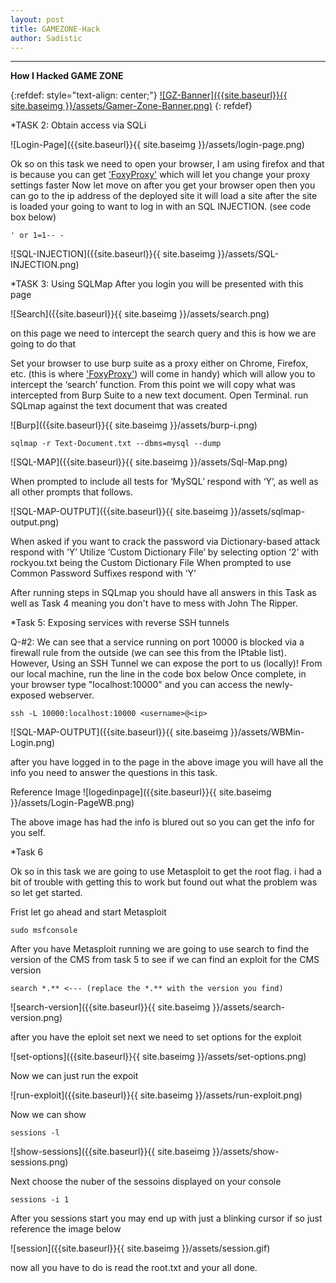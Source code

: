 ```yaml
---
layout: post
title: GAMEZONE-Hack
author: Sadistic
---
```


---

**How I Hacked GAME ZONE**


{:refdef: style="text-align: center;"}
[![GZ-Banner]({{site.baseurl}}{{ site.baseimg }}/assets/Gamer-Zone-Banner.png)](https://tryhackme.com/room/gamezone)
{: refdef}


*TASK 2: Obtain access via SQLi

![Login-Page]({{site.baseurl}}{{ site.baseimg }}/assets/login-page.png)

Ok so on this task we need to open your browser, I am using firefox and that is because you can get ['FoxyProxy'](https://addons.mozilla.org/en-US/firefox/addon/foxyproxy-standard/) which will let you change your proxy settings faster
Now let move on after you get your browser open then you can go to the ip address of the deployed site it will load a site after the site is loaded your going to want to log in with an SQL INJECTION. (see code box below)

~~~
' or 1=1-- -
~~~

![SQL-INJECTION]({{site.baseurl}}{{ site.baseimg }}/assets/SQL-INJECTION.png)

*TASK 3: Using SQLMap
After you login you will be presented with this page

![Search]({{site.baseurl}}{{ site.baseimg }}/assets/search.png)

on this page we need to intercept the search query and this is how we are going to do that

Set your browser to use burp suite as a proxy either on Chrome, Firefox, etc. (this is where ['FoxyProxy'](https://addons.mozilla.org/en-US/firefox/addon/foxyproxy-standard/)) will come in handy) which will allow you to intercept the ‘search’ function. From this point we will copy what was intercepted from Burp Suite to a new text document.
Open Terminal. run SQLmap against the text document that was created

![Burp]({{site.baseurl}}{{ site.baseimg }}/assets/burp-i.png)

~~~
sqlmap -r Text-Document.txt --dbms=mysql --dump
~~~

![SQL-MAP]({{site.baseurl}}{{ site.baseimg }}/assets/Sql-Map.png)

When prompted to include all tests for ‘MySQL’ respond with ‘Y’, as well as all other prompts that follows.

![SQL-MAP-OUTPUT]({{site.baseurl}}{{ site.baseimg }}/assets/sqlmap-output.png)

When asked if you want to crack the password via Dictionary-based attack respond with ‘Y’
Utilize ‘Custom Dictionary File’ by selecting option ‘2’ with rockyou.txt being the Custom Dictionary File
When prompted to use Common Password Suffixes respond with ‘Y’

After running steps in SQLmap you should have all answers in this Task as well as 
Task 4 meaning you don't have to mess with John The Ripper.

*Task 5: Exposing services with reverse SSH tunnels

Q-#2: We can see that a service running on port 10000 is blocked via a firewall rule from the outside (we can see this from the IPtable list). 
However, Using an SSH Tunnel we can expose the port to us (locally)! From our local machine, run the line in the code box below
Once complete, in your browser type "localhost:10000" and you can access the newly-exposed webserver.

~~~
ssh -L 10000:localhost:10000 <username>@<ip>
~~~


![SQL-MAP-OUTPUT]({{site.baseurl}}{{ site.baseimg }}/assets/WBMin-Login.png)

after you have logged in to the page in the above image you will have all the info
you need to answer the questions in this task.
 
Reference Image
![logedinpage]({{site.baseurl}}{{ site.baseimg }}/assets/Login-PageWB.png)

The above image has had the info is blured out so you can get the info for you self.

*Task 6

Ok so in this task we are going to use Metasploit to get the root flag.
i had a bit of trouble with getting this to work but found out what the problem was
so let get started.

Frist let go ahead and start Metasploit

~~~
sudo msfconsole
~~~

After you have Metasploit running we are going to use search to find the version
of the CMS from task 5 to see if we can find an exploit for the CMS version

~~~
search *.** <--- (replace the *.** with the version you find)
~~~

![search-version]({{site.baseurl}}{{ site.baseimg }}/assets/search-version.png)


after you have the eploit set next we need to set options for the exploit


![set-options]({{site.baseurl}}{{ site.baseimg }}/assets/set-options.png)


Now we can just run the expoit


![run-exploit]({{site.baseurl}}{{ site.baseimg }}/assets/run-exploit.png)


Now we can show
~~~
sessions -l
~~~


![show-sessions]({{site.baseurl}}{{ site.baseimg }}/assets/show-sessions.png)


Next choose the nuber of the sessoins displayed on your console

~~~
sessions -i 1
~~~

After you sessions start you may end up with just a blinking cursor if so just reference the image below

![session]({{site.baseurl}}{{ site.baseimg }}/assets/session.gif)

now all you have to do is read the root.txt and your all done.






